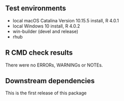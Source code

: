## Test environments
* local macOS Catalina Version 10.15.5 install, R 4.0.1
* local Windows 10 install, R 4.0.2
* win-builder (devel and release)
* rhub


## R CMD check results
There were no ERRORs, WARNINGs or NOTEs.


## Downstream dependencies
This is the first release of this package
